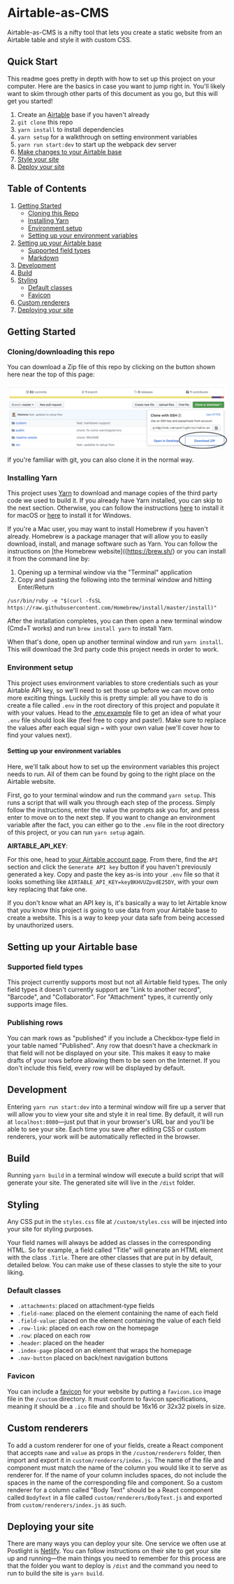 # Airtable-as-CMS

Airtable-as-CMS is a nifty tool that lets you create a static website from an Airtable table and style it with custom CSS.

## Quick Start

This readme goes pretty in depth with how to set up this project on your computer. Here are the basics in case you want to jump right in. You'll likely want to skim through other parts of this document as you go, but this will get you started!

1. Create an [Airtable](https://www.airtable.com) base if you haven't already
2. `git clone` this repo
3. `yarn install` to install dependencies
4. `yarn setup` for a walkthrough on setting environment variables
5. `yarn run start:dev` to start up the webpack dev server
6. [Make changes to your Airtable base](#setting-up-your-airtable-base)
7. [Style your site](#styling)
8. [Deploy your site](#deploying-your-site)

## Table of Contents

1. [Getting Started](#getting-started)
   - [Cloning this Repo](#cloning-this-repo)
   - [Installing Yarn](#installing-yarn)
   - [Environment setup](#environment-setup)
   - [Setting up your environment variables](#setting-up-your-environment-variables)
2. [Setting up your Airtable base](#setting-up-your-airtable-base)
   - [Supported field types](#supported-field-types)
   - [Markdown](#markdown)
3. [Development](#development)
4. [Build](#build)
5. [Styling](#styling)
   - [Default classes](#default-classes)
   - [Favicon](#favicon)
6. [Custom renderers](#custom-renderers)
7. [Deploying your site](#deploying-your-site)

## Getting Started

### Cloning/downloading this repo

You can download a Zip file of this repo by clicking on the button shown here near the top of this page:

![Downloading this repo](/readme-assets/git-clone.png)

If you're familiar with git, you can also clone it in the normal way.

### Installing Yarn

This project uses [Yarn](https://yarnpkg.com) to download and manage copies of the third party code we used to build it. If you already have Yarn installed, you can skip to the next section. Otherwise, you can follow the instructions [here](https://yarnpkg.com/lang/en/docs/install/#mac-stable) to install it for macOS or [here](https://yarnpkg.com/lang/en/docs/install/#windows-stable) to install it for Windows.

If you're a Mac user, you may want to install Homebrew if you haven't already. Homebrew is a package manager that will allow you to easily download, install, and manage software such as Yarn. You can follow the instructions on [the Homebrew website]((https://brew.sh/) or you can install it from the command line by:

1. Opening up a terminal window via the "Terminal" application
2. Copy and pasting the following into the terminal window and hitting Enter/Return

```
/usr/bin/ruby -e "$(curl -fsSL https://raw.githubusercontent.com/Homebrew/install/master/install)"
```

After the installation completes, you can then open a new terminal window (Cmd+T works) and run `brew install yarn` to install Yarn.

When that's done, open up another terminal window and run `yarn install`. This will download the 3rd party code this project needs in order to work.

### Environment setup

This project uses environment variables to store credentials such as your Airtable API key, so we'll need to set those up before we can move onto more exciting things. Luckily this is pretty simple: all you have to do is create a file called `.env` in the root directory of this project and populate it with your values. Head to the [.env.example](./.env.example) file to get an idea of what your `.env` file should look like (feel free to copy and paste!). Make sure to replace the values after each equal sign `=` with your own value (we'll cover how to find your values next).

#### Setting up your environment variables

Here, we'll talk about how to set up the environment variables this project needs to run. All of them can be found by going to the right place on the Airtable website.

First, go to your terminal window and run the command `yarn setup`. This runs a script that will walk you through each step of the process. Simply follow the instructions, enter the value the prompts ask you for, and press enter to move on to the next step. If you want to change an environment variable after the fact, you can either go to the `.env` file in the root directory of this project, or you can run `yarn setup` again.

**AIRTABLE_API_KEY**:

For this one, head to [your Airtable account page](https://www.airtable.com/account). From there, find the `API` section and click the `Generate API key` button if you haven't previously generated a key. Copy and paste the key as-is into your `.env` file so that it looks something like `AIRTABLE_API_KEY=keyBKHVUZpvdE25DY`, with your own key replacing that fake one.

If you don't know what an API key is, it's basically a way to let Airtable know that _you_ know this project is going to use data from your Airtable base to create a website. This is a way to keep your data safe from being accessed by unauthorized users.

## Setting up your Airtable base

### Supported field types

This project currently supports most but not all Airtable field types. The only field types it doesn't currently support are "Link to another record", "Barcode", and "Collaborator". For "Attachment" types, it currently only supports image files.

### Publishing rows

You can mark rows as "published" if you include a Checkbox-type field in your table named "Published". Any row that doesn't have a checkmark in that field will not be displayed on your site. This makes it easy to make drafts of your rows before allowing them to be seen on the Internet. If you don't include this field, every row will be displayed by default.

## Development

Entering `yarn run start:dev` into a terminal window will fire up a server that will allow you to view your site and style it in real time. By default, it will run at `localhost:8080`—just put that in your browser's URL bar and you'll be able to see your site. Each time you save after editing CSS or custom renderers, your work will be automatically reflected in the browser.

## Build

Running `yarn build` in a terminal window will execute a build script that will generate your site. The generated site will live in the `/dist` folder.

## Styling

Any CSS put in the `styles.css` file at `/custom/styles.css` will be injected into your site for styling purposes.

Your field names will always be added as classes in the corresponding HTML. So for example, a field called "Title" will generate an HTML element with the class `.Title`. There are other classes that are put in by default, detailed below. You can make use of these classes to style the site to your liking.

### Default classes

- `.attachments`: placed on attachment-type fields
- `.field-name`: placed on the element containing the name of each field
- `.field-value`: placed on the element containing the value of each field
- `.row-link`: placed on each row on the homepage
- `.row`: placed on each row
- `.header`: placed on the header
- `.index-page` placed on an element that wraps the homepage
- `.nav-button` placed on back/next navigation buttons

### Favicon

You can include a [favicon](https://wikipedia.org/Favicon) for your website by putting a `favicon.ico` image file in the `/custom` directory. It must conform to favicon specifications, meaning it should be a `.ico` file and should be 16x16 or 32x32 pixels in size.

## Custom renderers

To add a custom renderer for one of your fields, create a React component that accepts `name` and `value` as props in the `/custom/renderers` folder, then import and export it in `custom/renderers/index.js`. The name of the file and component must match the name of the column you would like it to serve as renderer for. If the name of your column includes spaces, do not include the spaces in the name of the corresponding file and component. So a custom renderer for a column called "Body Text" should be a React component called `BodyText` in a file called `custom/renderers/BodyText.js` and exported from `custom/renderers/index.js` as such.

## Deploying your site

There are many ways you can deploy your site. One service we often use at Postlight is [Netlify](https://netlify.com). You can follow instructions on their site to get your site up and running—the main things you need to remember for this process are that the folder you want to deploy is `/dist` and the command you need to run to build the site is `yarn build`.
